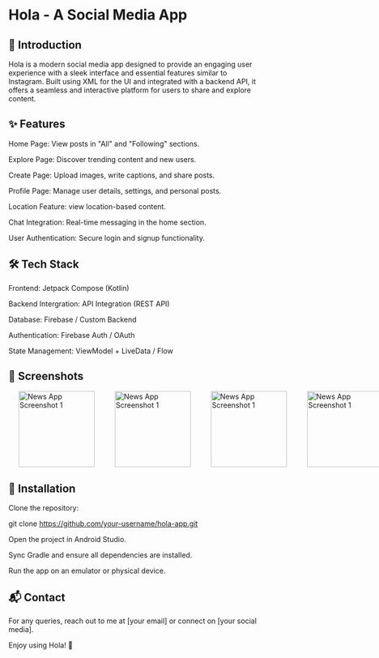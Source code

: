 # Hola - A Social Media App



## 📌 Introduction

Hola is a modern social media app designed to provide an engaging user experience with a sleek interface and essential features similar to Instagram. Built using XML for the UI and integrated with a backend API, it offers a seamless and interactive platform for users to share and explore content.

## ✨ Features

Home Page: View posts in "All" and "Following" sections.

Explore Page: Discover trending content and new users.

Create Page: Upload images, write captions, and share posts.

Profile Page: Manage user details, settings, and personal posts.

Location Feature: view location-based content.

Chat Integration: Real-time messaging in the home section.

User Authentication: Secure login and signup functionality.

## 🛠️ Tech Stack

Frontend: Jetpack Compose (Kotlin)

Backend Intergration: API Integration (REST API)

Database: Firebase / Custom Backend

Authentication: Firebase Auth / OAuth

State Management: ViewModel + LiveData / Flow

## 📸 Screenshots

<div style="display: inline-block;  display: flex; justify-content: space-around;">

<!-- Add space here -->  
<img src="https://github.com/user-attachments/assets/22471369-de42-4156-8e4d-1bf56f865ecc" alt="News App Screenshot 1" width="150" hspace="20">
<!-- Add space here -->
<img src="https://github.com/user-attachments/assets/f476de67-7fa5-44c9-868d-b21dcb908310" alt="News App Screenshot 1" width="150" hspace="20">

<!-- Add space here -->
<img src="https://github.com/user-attachments/assets/79e62539-186d-4315-9292-cd5cfe70bf6b" alt="News App Screenshot 1" width="150" hspace="20" >
<!-- Add space here -->
<img src="https://github.com/user-attachments/assets/67b4a585-94dd-4f85-a466-09205f88241e" alt="News App Screenshot 1" width="150" hspace="20" >
<br>
<img src="https://github.com/user-attachments/assets/c37ad0ed-26ce-434f-a84d-6119c4bc63ee" alt="News App Screenshot 1" width="150" hspace="20">
<!-- Add space here -->
<img src="https://github.com/user-attachments/assets/a3428efc-0182-4362-ac81-c7c82fb42fda" alt="News App Screenshot 1" width="150" hspace="20">

<!-- Add space here -->
<img src="https://github.com/user-attachments/assets/85dd47df-2eae-4bcd-a77b-aac7c0824176" alt="News App Screenshot 1" width="150" hspace="20" >
<!-- Add space here -->
<img src="https://github.com/user-attachments/assets/82b5fb1e-3f7a-4b60-9325-9803295cfaf9" alt="News App Screenshot 1" width="150" hspace="20" >
<br>
<img src="https://github.com/user-attachments/assets/c1b1d29d-59ae-4a6e-b7d2-462575c7cb63" alt="News App Screenshot 1" width="150" hspace="20">
<!-- Add space here -->
<img src="https://github.com/user-attachments/assets/7ab644a9-083b-4b77-b84d-146844997ebd" alt="News App Screenshot 1" width="150" hspace="20">

<!-- Add space here -->
<img src="https://github.com/user-attachments/assets/8270e4e4-f6eb-4876-a18f-46e83534a107" alt="News App Screenshot 1" width="150" hspace="20" >
<!-- Add space here -->
<img src="https://github.com/user-attachments/assets/0e6f103b-7ae6-4223-92d0-ccae429ca056" alt="News App Screenshot 1" width="150" hspace="20" >
<br>
<img src="https://github.com/user-attachments/assets/4956b430-af92-491c-9224-8b7c67a5c3b7" alt="News App Screenshot 1" width="150" hspace="20" >
<!-- Add space here -->
<img src="https://github.com/user-attachments/assets/118dadb4-cddc-4130-b00c-1b6951105cbc" alt="News App Screenshot 1" width="150" hspace="20">

<!-- Add space here -->
<img src="https://github.com/user-attachments/assets/5aa7166a-088d-4d89-855d-45a1ca793fa4" alt="News App Screenshot 1" width="150" hspace="20" >
<!-- Add space here -->
<img src="https://github.com/user-attachments/assets/4b91408e-e129-453d-969e-417b3ff7818e" alt="News App Screenshot 1" width="150" hspace="20" >

<img src="https://github.com/user-attachments/assets/daeabcd3-007d-4f9d-99af-0273560d178f" alt="News App Screenshot 1" width="150" hspace="20" >
</div>

## 🚀 Installation

Clone the repository:

git clone https://github.com/your-username/hola-app.git

Open the project in Android Studio.

Sync Gradle and ensure all dependencies are installed.

Run the app on an emulator or physical device.

## 📬 Contact

For any queries, reach out to me at [your email] or connect on [your social media].

Enjoy using Hola! 🎉











